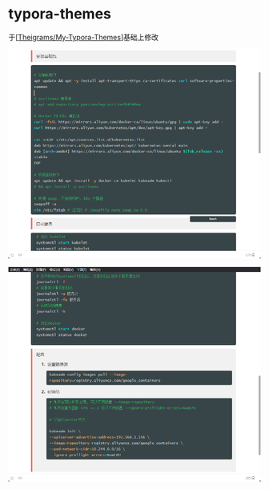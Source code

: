 # typora-themes

 于[[Theigrams/My-Typora-Themes](https://github.com/Theigrams/My-Typora-Themes)]基础上修改

![](https://raw.githubusercontent.com/mrlovables/typora-themes/main/show.png)

![](https://raw.githubusercontent.com/mrlovables/typora-themes/main/show1.png)
